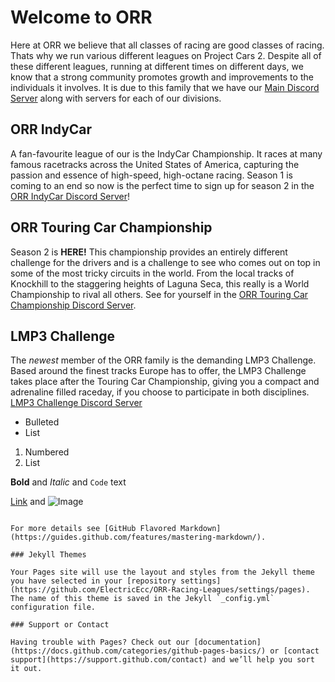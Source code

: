 # Welcome to ORR

Here at ORR we believe that all classes of racing are good classes of racing. Thats why we run various different leagues on Project Cars 2. Despite all of these different leagues, running at different times on different days, we know that a strong community promotes growth and improvements to the individuals it involves. It is due to this family that we have our [Main Discord Server](https://discord.gg/XZpX5BSYwW) along with servers for each of our divisions.


## ORR IndyCar

A fan-favourite league of our is the IndyCar Championship. It races at many famous racetracks across the United States of America, capturing the passion and essence of high-speed, high-octane racing. Season 1 is coming to an end so now is the perfect time to sign up for season 2 in the [ORR IndyCar Discord Server](https://discord.gg/sUJAfYfn2y)! 


## ORR Touring Car Championship

Season 2 is **HERE!**
This championship provides an entirely different challenge for the drivers and is a challenge to see who comes out on top in some of the most tricky circuits in the world. From the local tracks of Knockhill to the staggering heights of Laguna Seca, this really is a World Championship to rival all others. See for yourself in the [ORR Touring Car Championship Discord Server](https://discord.gg/5sDZ8KmQsZ).


## LMP3 Challenge

The _newest_ member of the ORR family is the demanding LMP3 Challenge. Based around the finest tracks Europe has to offer, the LMP3 Challenge takes place after the Touring Car Championship, giving you a compact and adrenaline filled raceday, if you choose to participate in both disciplines. [LMP3 Challenge Discord Server](https://discord.gg/naCDpeSWxH)

- Bulleted
- List

1. Numbered
2. List

**Bold** and _Italic_ and `Code` text

[Link](url) and ![Image](src)
```

For more details see [GitHub Flavored Markdown](https://guides.github.com/features/mastering-markdown/).

### Jekyll Themes

Your Pages site will use the layout and styles from the Jekyll theme you have selected in your [repository settings](https://github.com/ElectricEcc/ORR-Racing-Leagues/settings/pages). The name of this theme is saved in the Jekyll `_config.yml` configuration file.

### Support or Contact

Having trouble with Pages? Check out our [documentation](https://docs.github.com/categories/github-pages-basics/) or [contact support](https://support.github.com/contact) and we’ll help you sort it out.
